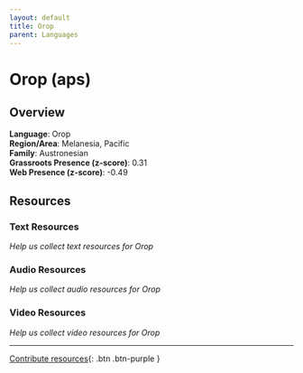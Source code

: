 ```yaml
---
layout: default
title: Orop
parent: Languages
---
```


# Orop (aps)

## Overview

**Language**: Orop  
**Region/Area**: Melanesia, Pacific  
**Family**: Austronesian  
**Grassroots Presence (z-score)**: 0.31  
**Web Presence (z-score)**: -0.49  

## Resources

### Text Resources
*Help us collect text resources for Orop*

### Audio Resources
*Help us collect audio resources for Orop*

### Video Resources
*Help us collect video resources for Orop*

---

[Contribute resources](https://forms.office.com/e/1SfLJx3u1r){: .btn .btn-purple }
